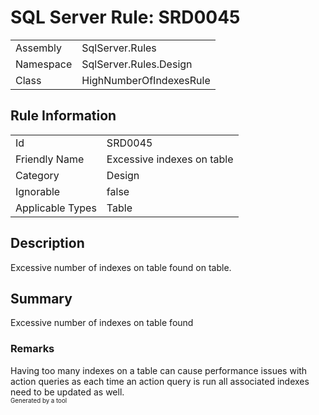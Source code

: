 ﻿# SQL Server Rule: SRD0045
  
|    |    |
|----|----|
| Assembly | SqlServer.Rules |
| Namespace | SqlServer.Rules.Design |
| Class | HighNumberOfIndexesRule |
  
## Rule Information
  
|    |    |
|----|----|
| Id | SRD0045 |
| Friendly Name | Excessive indexes on table |
| Category | Design |
| Ignorable | false |
| Applicable Types | Table  |
  
## Description
  
Excessive number of indexes on table found on table.
  
## Summary
  
Excessive number of indexes on table found
  
### Remarks
  
Having too many indexes on a table can cause performance issues with action queries as each
time an action query is run all associated indexes need to be updated as well.  
<sub><sup>Generated by a tool</sup></sub>
